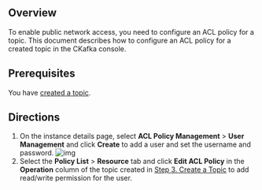 ## Overview

To enable public network access, you need to configure an ACL policy for a topic. This document describes how to configure an ACL policy for a created topic in the CKafka console.

## Prerequisites

You have [created a topic](https://intl.cloud.tencent.com/document/product/597/40046).

## Directions

1. On the instance details page, select **ACL Policy Management** > **User Management** and click **Create** to add a user and set the username and password.
    ![img](https://main.qcloudimg.com/raw/55c1509c27709c8b9b57eda9a4fc0b0e.png)
2. Select the **Policy List** > **Resource** tab and click **Edit ACL Policy** in the **Operation** column of the topic created in [Step 3. Create a Topic](https://intl.cloud.tencent.com/document/product/597/40046) to add read/write permission for the user.
